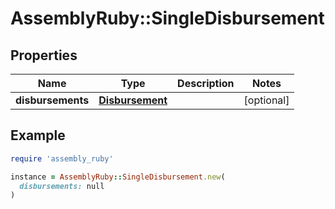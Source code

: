 # AssemblyRuby::SingleDisbursement

## Properties

| Name | Type | Description | Notes |
| ---- | ---- | ----------- | ----- |
| **disbursements** | [**Disbursement**](Disbursement.md) |  | [optional] |

## Example

```ruby
require 'assembly_ruby'

instance = AssemblyRuby::SingleDisbursement.new(
  disbursements: null
)
```

